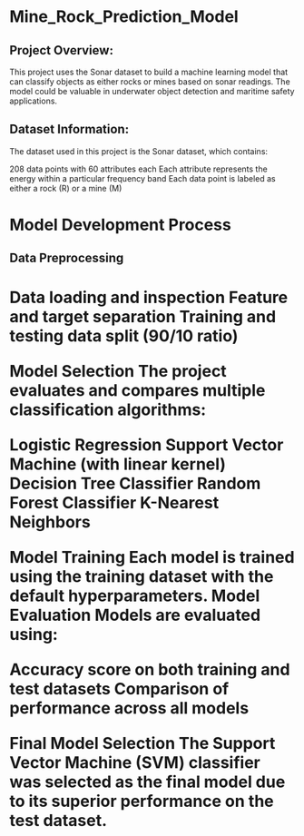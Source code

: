 # Mine_Rock_Prediction_Model

<h2>Project Overview:</h2>
This project uses the Sonar dataset to build a machine learning model that can classify objects as either rocks or mines based on sonar readings. The model could be valuable in underwater object detection and maritime safety applications.

<h2>Dataset Information:</h2>

The dataset used in this project is the Sonar dataset, which contains:

208 data points with 60 attributes each
Each attribute represents the energy within a particular frequency band
Each data point is labeled as either a rock (R) or a mine (M)

<h1>Model Development Process</h1>

<h2>Data Preprocessing<h1>

Data loading and inspection
Feature and target separation
Training and testing data split (90/10 ratio)

Model Selection
The project evaluates and compares multiple classification algorithms:

Logistic Regression
Support Vector Machine (with linear kernel)
Decision Tree Classifier
Random Forest Classifier
K-Nearest Neighbors

Model Training
Each model is trained using the training dataset with the default hyperparameters.
Model Evaluation
Models are evaluated using:

Accuracy score on both training and test datasets
Comparison of performance across all models

Final Model Selection
The Support Vector Machine (SVM) classifier was selected as the final model due to its superior performance on the test dataset.